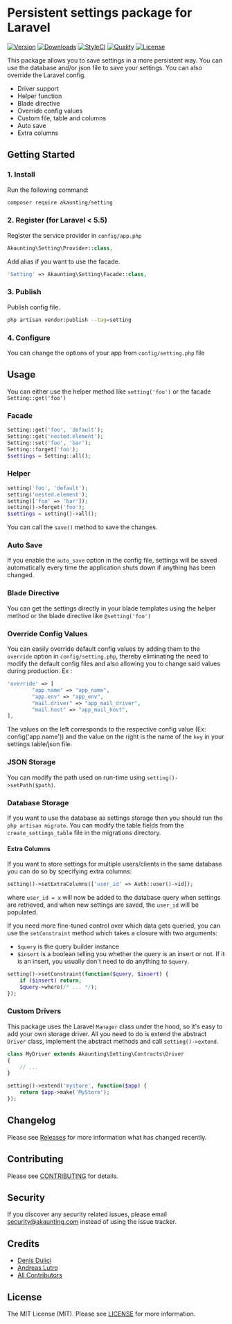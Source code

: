 # Persistent settings package for Laravel

[![Version](https://poser.pugx.org/akaunting/setting/v/stable.svg)](https://github.com/akaunting/setting/releases)
[![Downloads](https://poser.pugx.org/akaunting/setting/d/total.svg)](https://github.com/akaunting/setting)
[![StyleCI](https://styleci.io/repos/101231817/shield?style=flat&branch=master)](https://styleci.io/repos/101231817)
[![Quality](https://scrutinizer-ci.com/g/akaunting/setting/badges/quality-score.png?b=master)](https://scrutinizer-ci.com/g/akaunting/setting)
[![License](https://poser.pugx.org/akaunting/setting/license.svg)](LICENSE.md)

This package allows you to save settings in a more persistent way. You can use the database and/or json file to save your settings. You can also override the Laravel config.

* Driver support
* Helper function
* Blade directive
* Override config values
* Custom file, table and columns
* Auto save
* Extra columns

## Getting Started

### 1. Install

Run the following command:

```bash
composer require akaunting/setting
```

### 2. Register (for Laravel < 5.5)

Register the service provider in `config/app.php`

```php
Akaunting\Setting\Provider::class,
```

Add alias if you want to use the facade.

```php
'Setting' => Akaunting\Setting\Facade::class,
```

### 3. Publish

Publish config file.

```bash
php artisan vendor:publish --tag=setting
```


### 4. Configure

You can change the options of your app from `config/setting.php` file

## Usage

You can either use the helper method like `setting('foo')` or the facade `Setting::get('foo')`

### Facade

```php
Setting::get('foo', 'default');
Setting::get('nested.element');
Setting::set('foo', 'bar');
Setting::forget('foo');
$settings = Setting::all();
```

### Helper

```php
setting('foo', 'default');
setting('nested.element');
setting(['foo' => 'bar']);
setting()->forget('foo');
$settings = setting()->all();
```

You can call the  `save()` method to save the changes.

### Auto Save

If you enable the `auto_save` option in the config file, settings will be saved automatically every time the application shuts down if anything has been changed.

### Blade Directive

You can get the settings directly in your blade templates using the helper method or the blade directive like `@setting('foo')`


### Override Config Values 

You can easily override default config values by adding them to the `override` option in `config/setting.php`, thereby eliminating the need to modify the default config files and also allowing you to change said values during production. Ex :
```php
'override' => [
        "app.name" => "app_name",
        "app.env" => "app_env",
        "mail.driver" => "app_mail_driver",
        "mail.host" => "app_mail_host",
],
```
The values on the left corresponds to the respective config value (Ex: config('app.name')) and the value on the right is the name of the `key` in your settings table/json file.

### JSON Storage

You can modify the path used on run-time using `setting()->setPath($path)`.

### Database Storage

If you want to use the database as settings storage then you should run the `php artisan migrate`. You can modify the table fields from the `create_settings_table` file in the migrations directory.

#### Extra Columns

If you want to store settings for multiple users/clients in the same database you can do so by specifying extra columns:

```php
setting()->setExtraColumns(['user_id' => Auth::user()->id]);
```

where `user_id = x` will now be added to the database query when settings are retrieved, and when new settings are saved, the `user_id` will be populated.

If you need more fine-tuned control over which data gets queried, you can use the `setConstraint` method which takes a closure with two arguments:

- `$query` is the query builder instance
- `$insert` is a boolean telling you whether the query is an insert or not. If it is an insert, you usually don't need to do anything to `$query`.

```php
setting()->setConstraint(function($query, $insert) {
	if ($insert) return;
	$query->where(/* ... */);
});
```

### Custom Drivers

This package uses the Laravel `Manager` class under the hood, so it's easy to add your own storage driver. All you need to do is extend the abstract `Driver` class, implement the abstract methods and call `setting()->extend`.

```php
class MyDriver extends Akaunting\Setting\Contracts\Driver
{
	// ...
}

setting()->extend('mystore', function($app) {
	return $app->make('MyStore');
});
```

## Changelog

Please see [Releases](../../releases) for more information what has changed recently.

## Contributing

Please see [CONTRIBUTING](CONTRIBUTING.md) for details.

## Security

If you discover any security related issues, please email security@akaunting.com instead of using the issue tracker.

## Credits

- [Denis Duliçi](https://github.com/denisdulici)
- [Andreas Lutro](https://github.com/anlutro)
- [All Contributors](../../contributors)

## License

The MIT License (MIT). Please see [LICENSE](LICENSE.md) for more information.
